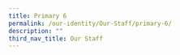 ```yaml
---
title: Primary 6
permalink: /our-identity/Our-Staff/primary-6/
description: ""
third_nav_title: Our Staff
---
```

